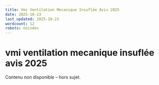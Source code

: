 ```yaml
---
title: Vmi Ventilation Mecanique Insuflée Avis 2025
date: 2025-10-23
last_updated: 2025-10-23
wordcount: 12
robots: noindex
---
```


# vmi ventilation mecanique insuflée avis 2025

Contenu non disponible – hors sujet.